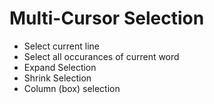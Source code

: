 # Multi-Cursor Selection

* Select current line
* Select all occurances of current word
* Expand Selection
* Shrink Selection
* Column (box) selection